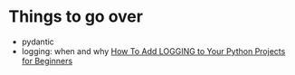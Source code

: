# Things to go over
* pydantic
* logging: when and why [How To Add LOGGING to Your Python Projects for Beginners](https://www.youtube.com/watch?v=fYmQLv16-44)

